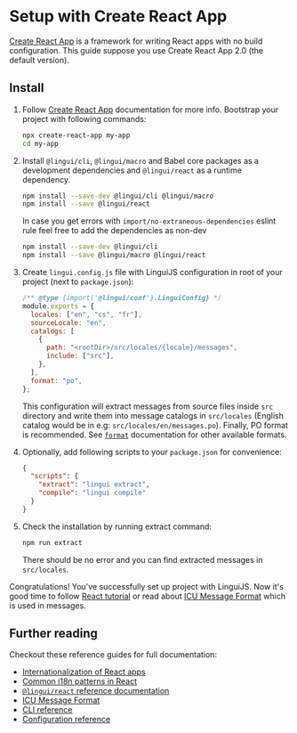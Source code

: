 # Setup with Create React App

[Create React App](https://github.com/facebook/create-react-app) is a framework for writing React apps with no build configuration. This guide suppose you use Create React App 2.0 (the default version).

## Install

1.  Follow [Create React App](https://github.com/facebook/create-react-app) documentation for more info. Bootstrap your project with following commands:

    ```bash
    npx create-react-app my-app
    cd my-app
    ```

2.  Install `@lingui/cli`, `@lingui/macro` and Babel core packages as a development dependencies and `@lingui/react` as a runtime dependency.

    ```bash npm2yarn
    npm install --save-dev @lingui/cli @lingui/macro
    npm install --save @lingui/react
    ```

    In case you get errors with `import/no-extraneous-dependencies` eslint rule feel free to add the dependencies as non-dev

    ```bash npm2yarn
    npm install --save-dev @lingui/cli
    npm install --save @lingui/macro @lingui/react
    ```

3.  Create `lingui.config.js` file with LinguiJS configuration in root of your project (next to `package.json`):

    ```js title="lingui.config.js"
    /** @type {import('@lingui/conf').LinguiConfig} */
    module.exports = {
      locales: ["en", "cs", "fr"],
      sourceLocale: "en",
      catalogs: [
        {
          path: "<rootDir>/src/locales/{locale}/messages",
          include: ["src"],
        },
      ],
      format: "po",
    };
    ```

    This configuration will extract messages from source files inside `src` directory and write them into message catalogs in `src/locales` (English catalog would be in e.g: `src/locales/en/messages.po`). Finally, PO format is recommended.
    See [`format`](/docs/ref/catalog-formats.md) documentation for other available formats.

4.  Optionally, add following scripts to your `package.json` for convenience:

    ```json title="package.json"
    {
      "scripts": {
        "extract": "lingui extract",
        "compile": "lingui compile"
      }
    }
    ```

5.  Check the installation by running extract command:

    ```bash npm2yarn
    npm run extract
    ```

    There should be no error and you can find extracted messages in `src/locales`.

Congratulations! You've successfully set up project with LinguiJS. Now it's good time to follow [React tutorial](/docs/tutorials/react.md) or read about [ICU Message Format](/docs/ref/message-format.md) which is used in messages.

## Further reading

Checkout these reference guides for full documentation:

- [Internationalization of React apps](/docs/tutorials/react.md)
- [Common i18n patterns in React](/docs/tutorials/react-patterns.md)
- [`@lingui/react` reference documentation](/docs/ref/react.md)
- [ICU Message Format](/docs/ref/message-format.md)
- [CLI reference](/docs/ref/cli.md)
- [Configuration reference](/docs/ref/conf.md)
